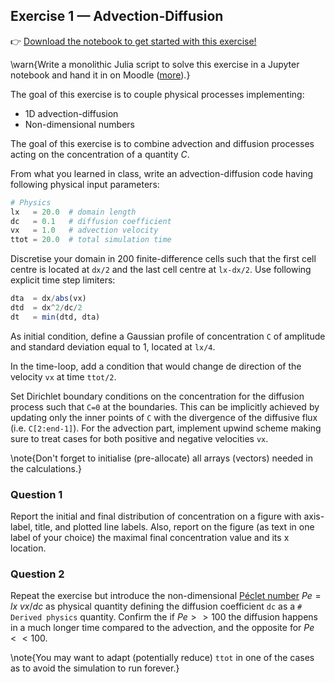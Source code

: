 <!--This file was generated, do not modify it.-->
## Exercise 1 — **Advection-Diffusion**

👉 [Download the notebook to get started with this exercise!](https://github.com/eth-vaw-glaciology/course-101-0250-00/blob/main/notebooks/lecture2_ex1.ipynb)

\warn{Write a monolithic Julia script to solve this exercise in a Jupyter notebook and hand it in on Moodle ([more](/homework)).}

The goal of this exercise is to couple physical processes implementing:
- 1D advection-diffusion
- Non-dimensional numbers

The goal of this exercise is to combine advection and diffusion processes acting on the concentration of a quantity $C$.

From what you learned in class, write an advection-diffusion code having following physical input parameters:

```julia
# Physics
lx   = 20.0  # domain length
dc   = 0.1   # diffusion coefficient
vx   = 1.0   # advection velocity
ttot = 20.0  # total simulation time
```

Discretise your domain in 200 finite-difference cells such that the first cell centre is located at `dx/2` and the last cell centre at `lx-dx/2`. Use following explicit time step limiters:

```julia
dta  = dx/abs(vx)
dtd  = dx^2/dc/2
dt   = min(dtd, dta)
```

As initial condition, define a Gaussian profile of concentration `C` of amplitude and standard deviation equal to 1, located at `lx/4`.

In the time-loop, add a condition that would change de direction of the velocity `vx` at time `ttot/2`.

Set Dirichlet boundary conditions on the concentration for the diffusion process such that `C=0` at the boundaries. This can be implicitly achieved by updating only the inner points of `C` with the divergence of the diffusive flux (i.e. `C[2:end-1]`). For the advection part, implement upwind scheme making sure to treat cases for both positive and negative velocities `vx`.

\note{Don't forget to initialise (pre-allocate) all arrays (vectors) needed in the calculations.}

### Question 1

Report the initial and final distribution of concentration on a figure with axis-label, title, and plotted line labels. Also, report on the figure (as text in one label of your choice) the maximal final concentration value and its x location.

### Question 2

Repeat the exercise but introduce the non-dimensional [Péclet number](https://en.wikipedia.org/wiki/Péclet_number) $Pe = lx~vx/dc$ as physical quantity defining the diffusion coefficient `dc` as a `# Derived physics` quantity. Confirm the if $Pe >> 100$ the diffusion happens in a much longer time compared to the advection, and the opposite for $Pe << 100$.

\note{You may want to adapt (potentially reduce) `ttot` in one of the cases as to avoid the simulation to run forever.}


